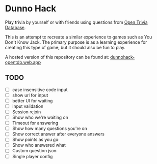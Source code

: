 # Dunno Hack

Play trivia by yourself or with friends using questions from [Open Trivia Database](https://opentdb.com).

This is an attempt to recreate a similar experience to games such as You Don't Know Jack.
The primary purpose is as a learning experience for creating this type of game, but it
should also be fun to play.

A hosted version of this repository can be found at: [dunnohack-opentdb.web.app](https://dunnohack-opentdb.web.app)

## TODO
* [ ] case insensitive code input
* [ ] show url for input
* [ ] better UI for waiting 
* [ ] input validation
* [ ] Session rejoin
* [ ] Show who we're waiting on
* [ ] Timeout for answering
* [ ] Show how many questions you're on
* [ ] Show correct answer after everyone answers
* [ ] Show points as you go
* [ ] Show who answered what
* [ ] Custom question json
* [ ] Single player config
